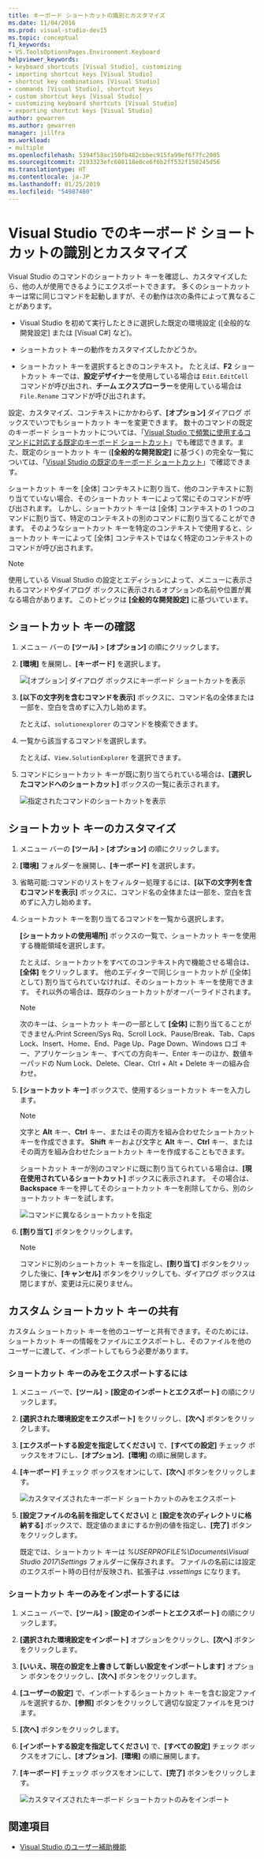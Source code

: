 ```yaml
---
title: キーボード ショートカットの識別とカスタマイズ
ms.date: 11/04/2016
ms.prod: visual-studio-dev15
ms.topic: conceptual
f1_keywords:
- VS.ToolsOptionsPages.Environment.Keyboard
helpviewer_keywords:
- keyboard shortcuts [Visual Studio], customizing
- importing shortcut keys [Visual Studio]
- shortcut key combinations [Visual Studio]
- commands [Visual Studio], shortcut keys
- custom shortcut keys [Visual Studio]
- customizing keyboard shortcuts [Visual Studio]
- exporting shortcut keys [Visual Studio]
author: gewarren
ms.author: gewarren
manager: jillfra
ms.workload:
- multiple
ms.openlocfilehash: 5394f58ac150fb482cbbec915fa99ef6f7fc2005
ms.sourcegitcommit: 2193323efc608118e0ce6f6b2ff532f158245d56
ms.translationtype: HT
ms.contentlocale: ja-JP
ms.lasthandoff: 01/25/2019
ms.locfileid: "54987480"
---
```

# <a name="identify-and-customize-keyboard-shortcuts-in-visual-studio"></a>Visual Studio でのキーボード ショートカットの識別とカスタマイズ

Visual Studio のコマンドのショートカット キーを確認し、カスタマイズしたら、他の人が使用できるようにエクスポートできます。 多くのショートカット キーは常に同じコマンドを起動しますが、その動作は次の条件によって異なることがあります。

- Visual Studio を初めて実行したときに選択した既定の環境設定 ([全般的な開発設定] または [Visual C#] など)。

- ショートカット キーの動作をカスタマイズしたかどうか。

- ショートカット キーを選択するときのコンテキスト。 たとえば、**F2** ショートカット キーでは、**設定デザイナー**を使用している場合は `Edit.EditCell` コマンドが呼び出され、**チーム エクスプローラー**を使用している場合は `File.Rename` コマンドが呼び出されます。

設定、カスタマイズ、コンテキストにかかわらず、**[オプション]** ダイアログ ボックスでいつでもショートカット キーを変更できます。 数十のコマンドの既定のキーボード ショートカットについては、「[Visual Studio で頻繁に使用するコマンドに対応する既定のキーボード ショートカット](../ide/default-keyboard-shortcuts-for-frequently-used-commands-in-visual-studio.md)」でも確認できます。また、既定のショートカット キー (**[全般的な開発設定]** に基づく) の完全な一覧については、「[Visual Studio の既定のキーボード ショートカット](../ide/default-keyboard-shortcuts-in-visual-studio.md)」で確認できます。

ショートカット キーを [全体] コンテキストに割り当て、他のコンテキストに割り当てていない場合、そのショートカット キーによって常にそのコマンドが呼び出されます。 しかし、ショートカット キーは [全体] コンテキストの 1 つのコマンドに割り当て、特定のコンテキストの別のコマンドに割り当てることができます。 そのようなショートカット キーを特定のコンテキストで使用すると、ショートカット キーによって [全体] コンテキストではなく特定のコンテキストのコマンドが呼び出されます。

> [!NOTE]
> 使用している Visual Studio の設定とエディションによって、メニューに表示されるコマンドやダイアログ ボックスに表示されるオプションの名前や位置が異なる場合があります。 このトピックは **[全般的な開発設定]** に基づいています。

## <a name="identify-a-keyboard-shortcut"></a>ショートカット キーの確認

1. メニュー バーの **[ツール]**  >  **[オプション]** の順にクリックします。

2. **[環境]** を展開し、**[キーボード]** を選択します。

   ![[オプション] ダイアログ ボックスにキーボード ショートカットを表示](../ide/media/optionskeyboard.png)

3. **[以下の文字列を含むコマンドを表示]** ボックスに、コマンド名の全体または一部を、空白を含めずに入力し始めます。

   たとえば、`solutionexplorer` のコマンドを検索できます。

4. 一覧から該当するコマンドを選択します。

    たとえば、`View.SolutionExplorer` を選択できます。

5. コマンドにショートカット キーが既に割り当てられている場合は、**[選択したコマンドへのショートカット]** ボックスの一覧に表示されます。

   ![指定されたコマンドのショートカットを表示](../ide/media/viewshortcut.png)

## <a name="customize-a-keyboard-shortcut"></a>ショートカット キーのカスタマイズ

1. メニュー バーの **[ツール]**  >  **[オプション]** の順にクリックします。

2. **[環境]** フォルダーを展開し、**[キーボード]** を選択します。

3. 省略可能:コマンドのリストをフィルター処理するには、**[以下の文字列を含むコマンドを表示]** ボックスに、コマンド名の全体または一部を、空白を含めずに入力し始めます。

4. ショートカット キーを割り当てるコマンドを一覧から選択します。

    **[ショートカットの使用場所]** ボックスの一覧で、ショートカット キーを使用する機能領域を選択します。

    たとえば、ショートカットをすべてのコンテキスト内で機能させる場合は、**[全体]** をクリックします。 他のエディターで同じショートカットが ([全体] として) 割り当てられていなければ、そのショートカット キーを使用できます。 それ以外の場合は、既存のショートカットがオーバーライドされます。

    > [!NOTE]
    > 次のキーは、ショートカット キーの一部として **[全体]** に割り当てることができません:Print Screen/Sys Rq、Scroll Lock、Pause/Break、Tab、Caps Lock、Insert、Home、End、Page Up、Page Down、Windows ロゴ キー、アプリケーション キー、すべての方向キー、Enter キーのほか、数値キーパッドの Num Lock、Delete、Clear、Ctrl + Alt + Delete キーの組み合わせ。

6. **[ショートカット キー]** ボックスで、使用するショートカット キーを入力します。

    > [!NOTE]
    > 文字と **Alt** キー、**Ctrl** キー、またはその両方を組み合わせたショートカット キーを作成できます。 **Shift** キーおよび文字と **Alt** キー、**Ctrl** キー、またはその両方を組み合わせたショートカット キーを作成することもできます。

     ショートカット キーが別のコマンドに既に割り当てられている場合は、**[現在使用されているショートカット]** ボックスに表示されます。 その場合は、**Backspace** キーを押してそのショートカット キーを削除してから、別のショートカット キーを試します。

    ![コマンドに異なるショートカットを指定](../ide/media/reassignshortcut.png)

7. **[割り当て]** ボタンをクリックします。

    > [!NOTE]
    > コマンドに別のショートカット キーを指定し、**[割り当て]** ボタンをクリックした後に、**[キャンセル]** ボタンをクリックしても、ダイアログ ボックスは閉じますが、変更は元に戻りません。

## <a name="share-custom-keyboard-shortcuts"></a>カスタム ショートカット キーの共有

カスタム ショートカット キーを他のユーザーと共有できます。そのためには、ショートカット キーの情報をファイルにエクスポートし、そのファイルを他のユーザーに渡して、インポートしてもらう必要があります。

### <a name="to-export-only-keyboard-shortcuts"></a>ショートカット キーのみをエクスポートするには

1. メニュー バーで、**[ツール]** > **[設定のインポートとエクスポート]** の順にクリックします。

2. **[選択された環境設定をエクスポート]** をクリックし、**[次へ]** ボタンをクリックします。

3. **[エクスポートする設定を指定してください]** で、**[すべての設定]** チェック ボックスをオフにし、**[オプション]**、**[環境]** の順に展開します。

4. **[キーボード]** チェック ボックスをオンにして、**[次へ]** ボタンをクリックします。

    ![カスタマイズされたキーボード ショートカットのみをエクスポート](../ide/media/exportshortcuts.png)

5. **[設定ファイルの名前を指定してください]** と **[設定を次のディレクトリに格納する]** ボックスで、既定値のままにするか別の値を指定し、**[完了]** ボタンをクリックします。

    既定では、ショートカット キーは *%USERPROFILE%\Documents\Visual Studio 2017\Settings* フォルダーに保存されます。 ファイルの名前には設定のエクスポート時の日付が反映され、拡張子は *.vssettings* になります。

### <a name="to-import-only-keyboard-shortcuts"></a>ショートカット キーのみをインポートするには

1. メニュー バーで、**[ツール]** > **[設定のインポートとエクスポート]** の順にクリックします。

2. **[選択された環境設定をインポート]** オプションをクリックし、**[次へ]** ボタンをクリックします。

3. **[いいえ、現在の設定を上書きして新しい設定をインポートします]** オプション ボタンをクリックし、**[次へ]** ボタンをクリックします。

4. **[ユーザーの設定]** で、インポートするショートカット キーを含む設定ファイルを選択するか、**[参照]** ボタンをクリックして適切な設定ファイルを見つけます。

5. **[次へ]** ボタンをクリックします。

6.  **[インポートする設定を指定してください]** で、**[すべての設定]** チェック ボックスをオフにし、**[オプション]**、**[環境]** の順に展開します。

7. **[キーボード]** チェック ボックスをオンにして、**[完了]** ボタンをクリックします。

    ![カスタマイズされたキーボード ショートカットのみをインポート](../ide/media/importshortcuts.png)

## <a name="see-also"></a>関連項目

- [Visual Studio のユーザー補助機能](../ide/reference/accessibility-features-of-visual-studio.md)